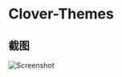 # Clover-Themes
## 截图
![Screenshot](https://github.com/grasonchan/Clover-Themes/raw/master/Minimalism/screenshot.png)

